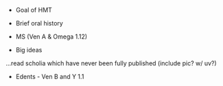 - Goal of HMT

- Brief oral history

- MS (Ven A & Omega 1.12)

- Big ideas

...read scholia which have never been fully published (include pic? w/ uv?)

- Edents - Ven B and Y 1.1
